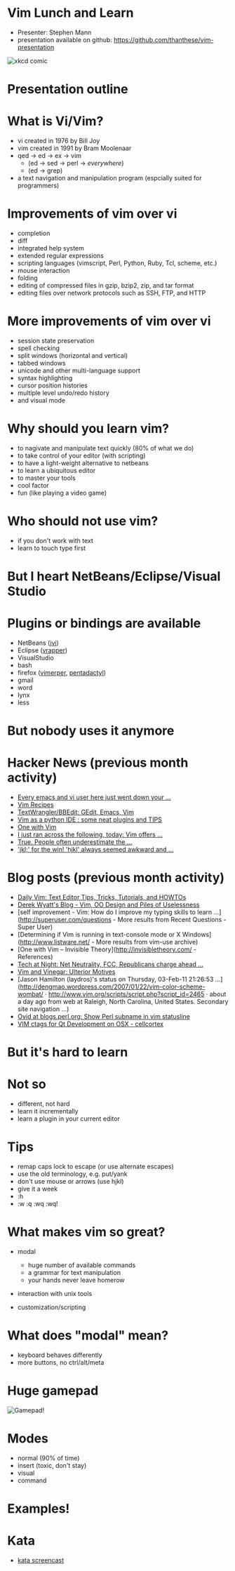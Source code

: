 # Vim Lunch and Learn

- Presenter: Stephen Mann
- presentation available on github: https://github.com/thanthese/vim-presentation

![xkcd comic](http://imgs.xkcd.com/comics/real_programmers.png)

# Presentation outline

# What is Vi/Vim?

- vi created in 1976 by Bill Joy
- vim created in 1991 by Bram Moolenaar
- qed -> ed -> ex -> vim
  - (ed -> sed -> perl -> *everywhere*)
  - (ed -> grep)
- a text navigation and manipulation program (espcially suited for programmers)

# Improvements of vim over vi

- completion
- diff
- integrated help system
- extended regular expressions
- scripting languages (vimscript, Perl, Python, Ruby, Tcl, scheme, etc.)
- mouse interaction
- folding
- editing of compressed files in gzip, bzip2, zip, and tar format
- editing files over network protocols such as SSH, FTP, and HTTP

# More improvements of vim over vi
- session state preservation
- spell checking
- split windows (horizontal and vertical)
- tabbed windows
- unicode and other multi-language support
- syntax highlighting
- cursor position histories
- multiple level undo/redo history
- and visual mode

# Why should you learn vim?

- to nagivate and manipulate text quickly (80% of what we do)
- to take control of your editor (with scripting)
- to have a light-weight alternative to netbeans
- to learn a ubiquitous editor
- to master your tools
- cool factor
- fun (like playing a video game)

# Who should not use vim?

- if you don't work with text
- learn to touch type first

# But I heart NetBeans/Eclipse/Visual Studio

# Plugins or bindings are available

- NetBeans ([jvi](http://jvi.sourceforge.net/))
- Eclipse ([vrapper](http://vrapper.sourceforge.net/home/))
- VisualStudio
- bash
- firefox ([vimerper](http://vimperator.org/vimperator), [pentadactyl](http://dactyl.sourceforge.net/pentadactyl/index))
- gmail
- word
- lynx
- less

# But nobody uses it anymore

# Hacker News (previous month activity)

- [Every emacs and vi user here just went down your ...](news.ycombinator.com/item?id=2154405)
- [Vim Recipes](news.ycombinator.com/item?id=2080342)
- [TextWrangler/BBEdit: GEdit, Emacs, Vim](news.ycombinator.com/item?id=2148789)
- [Vim as a python IDE : some neat plugins and TIPS](news.ycombinator.com/item?id=2130688)
- [One with Vim](news.ycombinator.com/item?id=2148742)
- [I just ran across the following, today: Vim offers ...](news.ycombinator.com/item?id=2081482)
- [True. People often underestimate the ...](news.ycombinator.com/item?id=2081113)
- ['jkl;' for the win! 'hjkl' always seemed awkward and ...](news.ycombinator.net/item?id=2055369)

# Blog posts (previous month activity)

- [Daily Vim: Text Editor Tips, Tricks, Tutorials, and HOWTOs](dailyvim.blogspot.com/)
- [Derek Wyatt's Blog - Vim, OO Design and Piles of Uselessness](www.derekwyatt.org/)
- [self improvement - Vim: How do I improve my typing skills to learn ...](http://superuser.com/questions - More results from Recent Questions - Super User)
- [Determining if Vim is running in text-console mode or X Windows](http://www.listware.net/ - More results from vim-use archive)
- [One with Vim – Invisible Theory](http://invisibletheory.com/ - References)
- [Tech at Night: Net Neutrality, FCC, Republicans charge ahead ...](http://www.redstate.com/)
- [Vim and Vinegar: Ulterior Motives](http://vimandvinegar.blogspot.com/)
- [Jason Hamilton (laydros)'s status on Thursday, 03-Feb-11 21:26:53 ...](http://dengmao.wordpress.com/2007/01/22/vim-color-scheme-wombat/ · http://www.vim.org/scripts/script.php?script_id=2465 · about a day ago from web at Raleigh, North Carolina, United States. Secondary site navigation ...)
- [Ovid at blogs.perl.org: Show Perl subname in vim statusline](http://planet.perl.org/)
- [VIM ctags for Qt Development on OSX - cellcortex](http://www.cellcortex.com/)

# But it's hard to learn

# Not so

- different, not hard
- learn it incrementally
- learn a plugin in your current editor

# Tips

- remap caps lock to escape (or use alternate escapes)
- use the old terminology, e.g. put/yank
- don't use mouse or arrows (use hjkl)
- give it a week
- :h
- :w :q :wq :wq!

# What makes vim so great?

- modal

  - huge number of available commands
  - a grammar for text manipulation
  - your hands never leave homerow

- interaction with unix tools
- customization/scripting

# What does "modal" mean?

- keyboard behaves differently
- more buttons, no ctrl/alt/meta

# Huge gamepad

![Gamepad!](http://www.viemu.com/vi-vim-cheat-sheet.gif "Gamepad!")

# Modes

- normal (90% of time)
- insert (toxic, don't stay)
- visual
- command

# Examples!

# Kata

- [kata screencast](http://vimeo.com/8569257)
